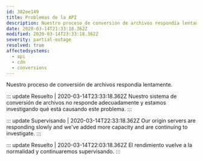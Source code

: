 ```yaml
---
id: 382ee149
title: Problemas de la API
description: Nuestro proceso de conversión de archivos respondía lentamente.
date: 2020-03-14T21:33:18.362Z
modified: 2020-03-14T23:33:18.362Z
severity: partial-outage
resolved: true
affectedsystems:
  - api
  - cdn
  - conversions
---
```


Nuestro proceso de conversión de archivos respondía lentamente.


::: update Resuelto | 2020-03-14T23:33:18.362Z
Nuestro sistema de conversión de archivos no responde adecuadamente y estamos investigando qué está causando este problema.
:::

::: update Supervisando | 2020-03-14T22:33:18.362Z
Our origin servers are responding slowly and we've added more capacity and are continuing to investigate.
:::

::: update Resuelto | 2020-03-14T22:03:18.362Z
El rendimiento vuelve a la normalidad y continuaremos supervisando.
:::


